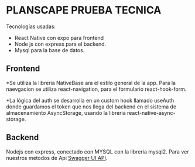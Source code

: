 # PLANSCAPE PRUEBA TECNICA

Tecnologías usadas:

* React Native con expo para frontend
* Node js con express para el backend.
* Mysql para la base de datos.

## Frontend

 *Se utiliza la libreria NativeBase ara el estilo general de la app. Para la naevgacion se utiliza react-navigation, para el formulario react-hook-form.
 
 *La lógica del auth se desarrolla en un custom hook llamado useAuth donde guardamos el token que nos llega del backend en el sistema de almacenamiento AsyncStorage, usando la libreria react-native-async-storage.
 
 
## Backend

Nodejs con express, conectado con MYSQL con la libreria mysql2. 
Para ver nuestros metodos de Api  [Swagger UI API](https://elfin-title-production.up.railway.app/docs).


